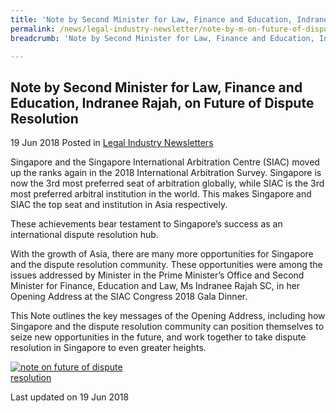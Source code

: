 ```yaml
---
title: 'Note by Second Minister for Law, Finance and Education, Indranee Rajah, on Future of Dispute Resolution'
permalink: /news/legal-industry-newsletter/note-by-m-on-future-of-dispute-resolution/
breadcrumb: 'Note by Second Minister for Law, Finance and Education, Indranee Rajah, on Future of Dispute Resolution'

---
```



<style>
  .image {width: 200px;}
  .image img {max-width: 100%;}
</style>

Note by Second Minister for Law, Finance and Education, Indranee Rajah, on Future of Dispute Resolution
---

19 Jun 2018 Posted in [Legal Industry Newsletters](/news/legal-industry-newsletters/)

Singapore and the Singapore International Arbitration Centre (SIAC) moved up the ranks again in the 2018 International Arbitration Survey. Singapore is now the 3rd most preferred seat of arbitration globally, while SIAC is the 3rd most preferred arbitral institution in the world. This makes Singapore and SIAC the top seat and institution in Asia respectively.

These achievements bear testament to Singapore’s success as an international dispute resolution hub.

With the growth of Asia, there are many more opportunities for Singapore and the dispute resolution community. These opportunities were among the issues addressed by Minister in the Prime Minister’s Office and Second Minister for Finance, Education and Law, Ms Indranee Rajah SC, in her Opening Address at the SIAC Congress 2018 Gala Dinner.

This Note outlines the key messages of the Opening Address, including how Singapore and the dispute resolution community can position themselves to seize new opportunities in the future, and work together to take dispute resolution in Singapore to even greater heights.

<div class="image">
  <a href="/files/NoteonFutureofDisputeResolution.pdf"><img src="/images/1529391755383.jpg" title="note on future of dispute resolution" alt="note on future of dispute resolution"></a>
</div>

<p class="right-side-updated">Last updated on 19 Jun 2018</p>
